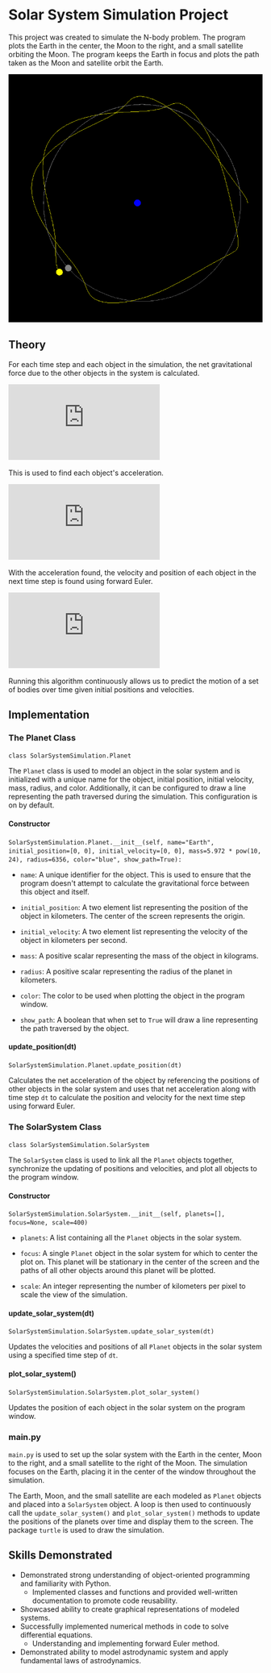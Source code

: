 # Solar System Simulation Project
 
This project was created to simulate the N-body problem. The program plots the Earth in the center, the Moon to the right, and a small satellite orbiting the Moon. The program keeps the Earth in focus and plots the path taken as the Moon and satellite orbit the Earth.

![N-Body Problem Simulation Screenshot](https://github.com/BrandonBNguyen/SolarSystemSimulation/blob/main/screenshots/showcase.PNG)

## Theory

For each time step and each object in the simulation, the net gravitational force due to the other objects in the system is calculated.

![Net force due to gravity equation](https://latex.codecogs.com/gif.latex?%5Clarge%20%5Cleft%28%20%5Cvec%7BF_%7B%5Ctext%7Bnet%7D%7D%7D%5Cright%29_i%20%3D%20%5Csum_%7B%5Csubstack%7Bj%3D1%5C%5Cj%5Cneq%20i%7D%7D%5En%20%5Cfrac%7BGm_im_j%7D%7B%7C%7C%5Cvec%7Br%7D_j-%5Cvec%7Br%7D_i%7C%7C%5E2%7D%20%5Cfrac%7B%5Cvec%7Br%7D_j-%5Cvec%7Br%7D_i%7D%7B%7C%7C%5Cvec%7Br%7D_j-%5Cvec%7Br%7D_i%7C%7C%7D%20%3D%5Csum_%7B%5Csubstack%7Bj%3D1%5C%5Cj%5Cneq%20i%7D%7D%5En%20%5Cfrac%7BGm_im_j%7D%7B%7C%7C%5Cvec%7Br%7D_j-%5Cvec%7Br%7D_i%7C%7C%5E3%7D%20%5Cleft%28%5Cvec%7Br%7D_j-%5Cvec%7Br%7D_i%20%5Cright%20%29)

This is used to find each object's acceleration.

![Net acceleration due to net force](https://latex.codecogs.com/gif.latex?%5CLARGE%20%5Cvec%7Ba%7D_i%20%3D%20%5Cfrac%7B%5Cleft%28%20%5Cvec%7BF_%7B%5Ctext%7Bnet%7D%7D%7D%5Cright%29_i%7D%7Bm_i%7D)

With the acceleration found, the velocity and position of each object in the next time step is found using forward Euler.

![Forward euler algorithm](https://latex.codecogs.com/gif.latex?%5Chuge%20%5Cbegin%7Balign*%7D%20%5Cvec%7Bv%7D%28t_%7Bi&plus;1%7D%29%26%3D%5Cvec%7Ba%7D%28t_%7Bi&plus;1%7D%29%5C%3Bdt%20&plus;%20%5Cvec%7Bv%7D%28t_%7Bi%7D%29%5C%5C%20%5Cvec%7Bx%7D%28t_%7Bi&plus;1%7D%29%26%3D%5Cvec%7Bv%7D%28t_%7Bi&plus;1%7D%29%5C%3Bdt%20&plus;%20%5Cvec%7Bx%7D%28t_%7Bi%7D%29%20%5Cend%7Balign*%7D)

Running this algorithm continuously allows us to predict the motion of a set of bodies over time given initial positions and velocities.

## Implementation

### The Planet Class

```class SolarSystemSimulation.Planet```

The `Planet` class is used to model an object in the solar system and is initialized with a unique name for the object, initial position, initial velocity, mass, radius, and color. Additionally, it can be configured to draw a line representing the path traversed during the simulation. This configuration is on by default.

#### Constructor

```SolarSystemSimulation.Planet.__init__(self, name="Earth", initial_position=[0, 0], initial_velocity=[0, 0], mass=5.972 * pow(10, 24), radius=6356, color="blue", show_path=True):```

 - `name`: A unique identifier for the object. This is used to ensure
   that the program doesn't attempt to calculate the gravitational force
   between this object and itself.
   
 - `initial_position`: A two element list representing the position of
   the object in kilometers. The center of the screen represents the
   origin.
   
 - `initial_velocity`: A two element list representing the velocity of
   the object in kilometers per second.
   
 - `mass`: A positive scalar representing the mass of the object in
   kilograms.
   
 - `radius`: A positive scalar representing the radius of the planet in
   kilometers.
   
 - `color`: The color to be used when plotting the object in the program
   window.
   
 - `show_path`: A boolean that when set to `True` will draw a line
   representing the path traversed by the object.

#### update_position(dt)

```SolarSystemSimulation.Planet.update_position(dt)```

Calculates the net acceleration of the object by referencing the positions of other objects in the solar system and uses that net acceleration along with time step `dt` to calculate the position and velocity for the next time step using forward Euler.

### The SolarSystem Class

```class SolarSystemSimulation.SolarSystem```

The `SolarSystem` class is used to link all the `Planet` objects together, synchronize the updating of positions and velocities, and plot all objects to the program window.

#### Constructor

```SolarSystemSimulation.SolarSystem.__init__(self, planets=[], focus=None, scale=400)```

 - `planets`: A list containing all the `Planet` objects in the solar system.
   
 - `focus`: A single `Planet` object in the solar system for which to center the plot on. This planet will be stationary in the center of the screen and the paths of all other objects around this planet will be plotted.

 - `scale`: An integer representing the number of kilometers per pixel to scale the view of the simulation.

#### update_solar_system(dt)

```SolarSystemSimulation.SolarSystem.update_solar_system(dt)```

Updates the velocities and positions of all `Planet` objects in the solar system using a specified time step of `dt`. 

#### plot_solar_system()

```SolarSystemSimulation.SolarSystem.plot_solar_system()```

Updates the position of each object in the solar system on the program window.

### main.py

`main.py` is used to set up the solar system with the Earth in the center, Moon to the right, and a small satellite to the right of the Moon. The simulation focuses on the Earth, placing it in the center of the window throughout the simulation.

The Earth, Moon, and the small satellite are each modeled as `Planet` objects and placed into a `SolarSystem` object. A loop is then used to continuously call the `update_solar_system()` and `plot_solar_system()` methods to update the positions of the planets over time and display them to the screen. The package `turtle` is used to draw the simulation.

## Skills Demonstrated

 - Demonstrated strong understanding of object-oriented programming and familiarity with Python.
	 - Implemented classes and functions and provided well-written documentation to promote code reusability.
 - Showcased ability to create graphical representations of modeled systems.
 - Successfully implemented numerical methods in code to solve differential equations.
	 - Understanding and implementing forward Euler method.
 - Demonstrated ability to model astrodynamic system and apply fundamental laws of astrodynamics.
